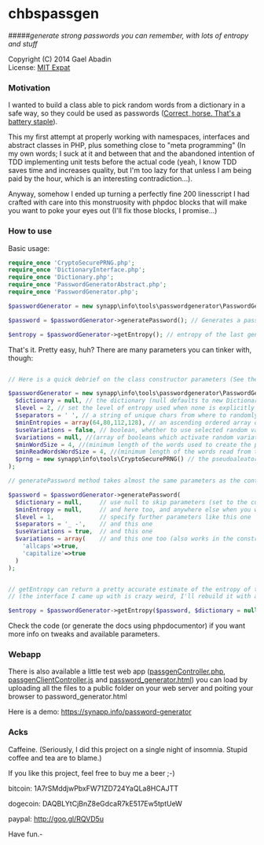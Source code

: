 chbspassgen
===========

#####*generate strong passwords you can remember, with lots of entropy and stuff*

 Copyright (C) 2014 Gael Abadin<br/>
 License: [MIT Expat][1]
 
### Motivation

I wanted to build a class able to pick random words from a dictionary in a safe way, 
so they could be used as passwords ([Correct, horse. That's a battery staple][2]). 

This my first attempt at properly working with namespaces, interfaces and abstract classes in PHP, 
plus something close to "meta programming" (In my own words; I suck at it and between that and the 
abandoned intention of TDD implementing unit tests before the actual code (yeah, I know TDD saves 
time and increases quality, but I'm too lazy for that unless I am being paid by the hour, which is 
an interesting contradiction...).

Anyway, somehow I ended up turning a perfectly fine 200 linesscript I had crafted with care into 
this monstruosity with phpdoc blocks that will make you want to poke your eyes out (I'll fix those 
blocks, I promise...)

### How to use

Basic usage:

```php
require_once 'CryptoSecurePRNG.php';
require_once 'DictionaryInterface.php';
require_once 'Dictionary.php';
require_once 'PasswordGeneratorAbstract.php';
require_once 'PasswordGenerator.php';

$passwordGenerator = new synapp\info\tools\passwordgenerator\PasswordGenerator();  // This assumes a dictionary generated from a source on a file named 'top10000.txt'

$password = $passwordGenerator->generatePassword(); // Generates a password with default settings

$entropy = $passwordGenerator->getEntropy(); // entropy of the last generated password (won't change unless you change settings)

```

That's it. Pretty easy, huh? There are many parameters you can tinker with, though:

```php

// Here is a quick debrief on the class constructor parameters (See the phpdoc blocks for more info):

$passwordGenerator = new synapp\info\tools\passwordgenerator\PasswordGenerator(
  $dictionary = null, // the dictionary (null defaults to new Dictionary($this->defaultDictionaryFilename,$minReadWordsWordSize))
  $level = 2, // set the level of entropy used when none is explicitly specified on the generatePassword() call
  $separators = ' ', // a string of unique chars from where to randomly choose the password separator (defaults to $this->defaultSeparator, set to ' ')
  $minEntropies = array(64,80,112,128), // an ascending ordered array of ints containing the minimum entropies for each level
  $useVariations = false, // boolean, whether to use selected random variations on the password words to increase entropy
  $variations = null, //(array of booleans which activate random variations on the words, increasing entropy. Valid keys: 'allcaps', 'capitalize', 'punctuate', 'addslashes'). Use null for defaults.
  $minWordSize = 4, //(minimum length of the words used to create the password)
  $minReadWordsWordSize = 4, //(minimum length of the words read from the Dictionary source)
  $prng = new synapp\info\tools\CryptoSecurePRNG() // the pseudoaleatory random generator (CryptoSecurePRNG by default)
);

// generatePassword method takes almost the same parameters as the contructor:

$password = $passwordGenerator->generatePassword(
  $dictionary = null,     // use null to skip parameters (set to the current setting)
  $minEntropy = null,     // and here too, and anywhere else when you want to
  $level = 1,             // specify further parameters like this one
  $separators = '_ -',    // and this one
  $useVariations = true,  // and this one
  $variations = array(    // and this one too (also works in the constructor)
    'allcaps'=>true,
    'capitalize'=>true
  ) 
);


// getEntropy can return a pretty accurate estimate of the entropy of the last generated password, but can also be given a password and a set of parameters to extract its entropy
// (the interface I came up with is crazy weird, I'll rebuild it with a more intuitive and practical parameter list as soon as I can...)

$entropy = $passwordGenerator->getEntropy($password, $dictionary = null, $variationsCount = null, $lastOrSeparator = true, $separatorsCount = null);


```

Check the code (or generate the docs using phpdocumentor) if you want more info on tweaks and available parameters.

### Webapp

There is also available a little test web app ([passgenController.php][3], [passgenClientController.js][4] and [password_generator.html][5]) 
you can load by uploading all the files to a public folder on your web server and poiting your browser to password_generator.html

Here is a demo: https://synapp.info/password-generator

### Acks

Caffeine. (Seriously, I did this project on a single night of insomnia. Stupid coffee and tea are to blame.)

If you like this project, feel free to buy me a beer ;-)

bitcoin: 1A7rSMddjwPbxFW71ZD724YaQLa8HCAJTT 

dogecoin: DAQBLYtCjBnZ8eGdcaR7kE517Ew5tptUeW 

paypal: http://goo.gl/RQVD5u


Have fun.-

[1]: https://raw.githubusercontent.com/elcodedocle/chbspassgen/master/LICENSE
[2]: http://xkcd.com/936/
[3]: https://github.com/elcodedocle/chbspassgen/blob/master/passgenController.php
[4]: https://github.com/elcodedocle/chbspassgen/blob/master/passgenClientController.js
[5]: https://github.com/elcodedocle/chbspassgen/blob/master/password_generator.html
